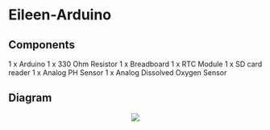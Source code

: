 # Eileen-Arduino
## Components
1 x Arduino
1 x 330 Ohm Resistor
1 x Breadboard
1 x RTC Module
1 x SD card reader
1 x Analog PH Sensor
1 x Analog Dissolved Oxygen Sensor

## Diagram
<div align="center">
    <img src="https://i.imgur.com/UqruD4D.png"
</div>

